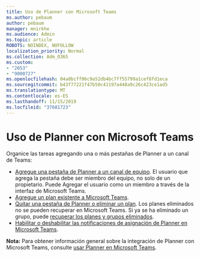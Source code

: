 ```yaml
---
title: Uso de Planner con Microsoft Teams
ms.author: pebaum
author: pebaum
manager: mnirkhe
ms.audience: Admin
ms.topic: article
ROBOTS: NOINDEX, NOFOLLOW
localization_priority: Normal
ms.collection: Adm_O365
ms.custom:
- "2653"
- "9000727"
ms.openlocfilehash: 04a0bcff06c9a52db4bc7ff55799a1cef8fd1eca
ms.sourcegitcommit: b43f77221f47b50c41197a448a9c26c423ce1ad5
ms.translationtype: MT
ms.contentlocale: es-ES
ms.lasthandoff: 11/15/2019
ms.locfileid: "37681723"
---
```

# <a name="using-planner-with-microsoft-teams"></a>Uso de Planner con Microsoft Teams

Organice las tareas agregando una o más pestañas de Planner a un canal de Teams: 

- [Agregue una pestaña de Planner a un canal de equipo](https://support.office.com/article/62798a9f-e8f7-4722-a700-27dd28a06ee0#bkmk_addaplannertabtoateamchannel). El usuario que agrega la pestaña debe ser miembro del equipo, no solo de un propietario. Puede Agregar el usuario como un miembro a través de la interfaz de Microsoft Teams.
- [Agregue un plan existente a Microsoft Teams](https://techcommunity.microsoft.com/t5/Planner-Blog/Bringing-a-Plan-into-Microsoft-Teams/ba-p/57463).
- [Quitar una pestaña de Planner o eliminar un plan](https://support.office.com/article/62798a9f-e8f7-4722-a700-27dd28a06ee0#bkmk_removeaplannertabordeleteaplan). Los planes eliminados no se pueden recuperar en Microsoft Teams. Si ya se ha eliminado un grupo, puede [recuperar los planes y grupos eliminados](https://blogs.msdn.microsoft.com/brismith/2017/03/29/microsoft-planner-now-you-can-recover-deleted-plans-and-groups).
- [Habilitar o deshabilitar las notificaciones de asignación de Planner en Microsoft Teams](https://support.office.com/article/62798a9f-e8f7-4722-a700-27dd28a06ee0#bkmk_getplannerassignmentnotificationsinteams).

**Nota:** Para obtener información general sobre la integración de Planner con Microsoft Teams, consulte [usar Planner en Microsoft Teams](https://support.office.com/article/62798a9f-e8f7-4722-a700-27dd28a06ee0).